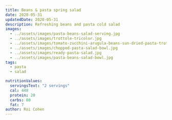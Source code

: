 ```yaml
---
title: Beans & pasta spring salad
date: 2020-05-31
updatedDate: 2020-05-31
description: Refreshing beans and pasta cold salad
images:
  - ../assets/images/pasta-beans-salad-serving.jpg
  - ../assets/images/trottole-tricolor.jpg
  - ../assets/images/tomato-zucchini-arugula-beans-sun-dried-pasta-trottole.jpg
  - ../assets/images/chopped-pasta-salad-bowl.jpg
  - ../assets/images/ready-pasta-salad.jpg
  - ../assets/images/pasta-beans-salad-bowl.jpg
tags:
  - pasta
  - salad

nutritionValues:
  servingsText: "2 servings"
  cal: 448
  protein: 20
  carbs: 80
  fat: 7
author: Roi Cohen
---
```


<PrintView fileName="beans-n-pasta-spring-salad"/>
